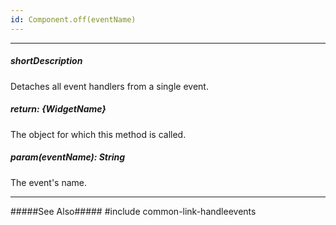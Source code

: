 ```yaml
---
id: Component.off(eventName)
---
```

---
##### shortDescription
Detaches all event handlers from a single event.

##### return: {WidgetName}
The object for which this method is called.

##### param(eventName): String
The event's name.

---
#####See Also#####
#include common-link-handleevents